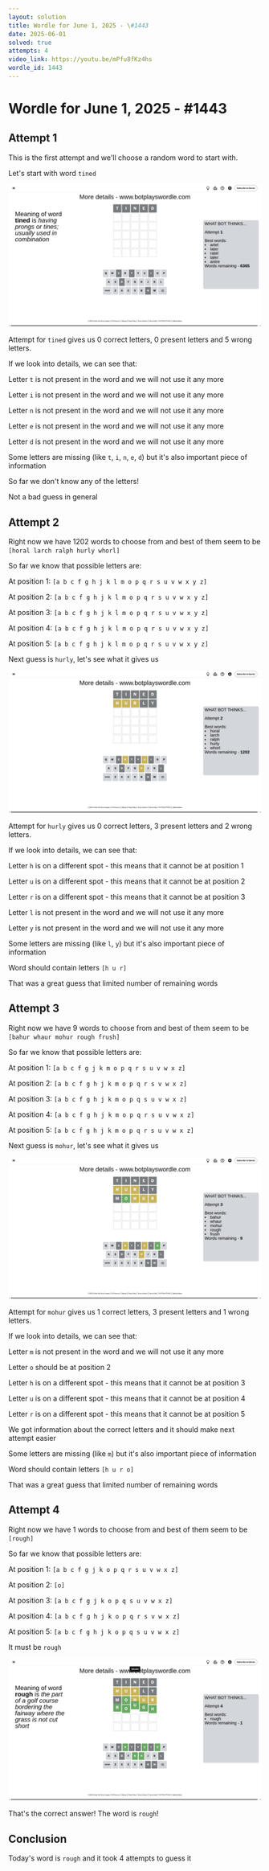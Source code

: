 ```yaml
---
layout: solution
title: Wordle for June 1, 2025 - \#1443
date: 2025-06-01
solved: true
attempts: 4
video_link: https://youtu.be/mPfu8fKz4hs
wordle_id: 1443
---
```


# Wordle for June 1, 2025 - \#1443

## Attempt 1

This is the first attempt and we'll choose a random word to start with.

Let's start with word `tined`

![Attempt 1](2025-06-01/attempt-1.png)

Attempt for `tined` gives us 0 correct letters, 0 present letters and 5 wrong letters.

If we look into details, we can see that:

Letter `t` is not present in the word and we will not use it any more

Letter `i` is not present in the word and we will not use it any more

Letter `n` is not present in the word and we will not use it any more

Letter `e` is not present in the word and we will not use it any more

Letter `d` is not present in the word and we will not use it any more

Some letters are missing (like `t`, `i`, `n`, `e`, `d`) but it's also important piece of information

So far we don't know any of the letters!

Not a bad guess in general



## Attempt 2

Right now we have 1202 words to choose from and best of them seem to be `[horal larch ralph hurly whorl]`

So far we know that possible letters are:

At position 1: `[a b c f g h j k l m o p q r s u v w x y z]`

At position 2: `[a b c f g h j k l m o p q r s u v w x y z]`

At position 3: `[a b c f g h j k l m o p q r s u v w x y z]`

At position 4: `[a b c f g h j k l m o p q r s u v w x y z]`

At position 5: `[a b c f g h j k l m o p q r s u v w x y z]`

Next guess is `hurly`, let's see what it gives us

![Attempt 2](2025-06-01/attempt-2.png)

Attempt for `hurly` gives us 0 correct letters, 3 present letters and 2 wrong letters.

If we look into details, we can see that:

Letter `h` is on a different spot - this means that it cannot be at position 1

Letter `u` is on a different spot - this means that it cannot be at position 2

Letter `r` is on a different spot - this means that it cannot be at position 3

Letter `l` is not present in the word and we will not use it any more

Letter `y` is not present in the word and we will not use it any more

Some letters are missing (like `l`, `y`) but it's also important piece of information

Word should contain letters `[h u r]`

That was a great guess that limited number of remaining words



## Attempt 3

Right now we have 9 words to choose from and best of them seem to be `[bahur whaur mohur rough frush]`

So far we know that possible letters are:

At position 1: `[a b c f g j k m o p q r s u v w x z]`

At position 2: `[a b c f g h j k m o p q r s v w x z]`

At position 3: `[a b c f g h j k m o p q s u v w x z]`

At position 4: `[a b c f g h j k m o p q r s u v w x z]`

At position 5: `[a b c f g h j k m o p q r s u v w x z]`

Next guess is `mohur`, let's see what it gives us

![Attempt 3](2025-06-01/attempt-3.png)

Attempt for `mohur` gives us 1 correct letters, 3 present letters and 1 wrong letters.

If we look into details, we can see that:

Letter `m` is not present in the word and we will not use it any more

Letter `o` should be at position 2

Letter `h` is on a different spot - this means that it cannot be at position 3

Letter `u` is on a different spot - this means that it cannot be at position 4

Letter `r` is on a different spot - this means that it cannot be at position 5

We got information about the correct letters and it should make next attempt easier

Some letters are missing (like `m`) but it's also important piece of information

Word should contain letters `[h u r o]`

That was a great guess that limited number of remaining words



## Attempt 4

Right now we have 1 words to choose from and best of them seem to be `[rough]`

So far we know that possible letters are:

At position 1: `[a b c f g j k o p q r s u v w x z]`

At position 2: `[o]`

At position 3: `[a b c f g j k o p q s u v w x z]`

At position 4: `[a b c f g h j k o p q r s v w x z]`

At position 5: `[a b c f g h j k o p q s u v w x z]`

It must be `rough`

![Attempt 4](2025-06-01/attempt-4.png)

That's the correct answer! The word is `rough`!

## Conclusion

Today's word is `rough` and it took 4 attempts to guess it

